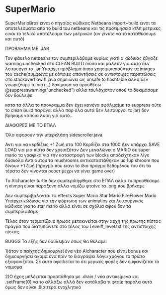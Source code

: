 SuperMario
==========
SuperMarioBros ειναι ο πηγαίος κώδικας
Netbeans import+build ειναι τα αποτελεσματα απο το build tou netbeans και τις προτιμησεισ κτλπ
μετρικες ειναι το τελικό αποτέλεσμα των μετρικών (αν γίνετε να το καταθέσουμε και αυτό)


  ΠΡΟΒΛΗΜΑ ΜΕ .JAR
  
Τον φάκελο netbeans τον συμπεριλάβαμε κυρίως γιατί ο κώδικας έβγαζε warning:unchecked στο CLEAN BUILD mono
και μάλλον για αυτό δεν λειτουργέι το .jar
Υπαρχει πρόβλημα όπου χρησιμοποιούνταν τα images του cache(συμφωνα με κάποιες απαντήσεις σε αντιστοιχες περιπτώσεις 
στο stackoverflow h java σημειώνει ως unsafe to hashtable αλλα δεν γνωριζουμε το γιατί..) 
δοκίμασα να προσθέσω @suppresswarning("unchecked") αλλα τουλάχιστον οπού το δοκιμάσαμε δεν δούλεψε

κατα τα άλλα το προγραμμα δεν έχει κανένα σφάλμα(με τα suppress ούτε το clean build παράγει αλλά παρ όλα αυτά δεν
λειτουργεί το jar) δεν βρήκαμε κάποια λύση για αυτό..


 
  ΔΙΑΦΟΡΕΣ ΜΕ ΤΟ ΕΠΑΛ
  
  Όλα αφορούν την υπερκλάση sidescroller.java
  
  Αντι για να κερδίζεις +1 Zωή στα 100 Κερδίζει στα 1000
  Δεν υπάρχει SAVE LOAD για μια πίστα δεν χρειαζόταν
  Δεν μεγαλώνει ο MARIO σε super mario τα γραφικά για την καταστροφή των blocks αποδείχτηκαν λίγο δύσκολα
  Αντι αυτού τα mushrooms αντικαταστάθηκαν με 1up shroom που δίνουν +1 ζωή (πραγμα που ειανι το ίδιο πραγμα δεδομένου
  του ότι τα τέρατα δεν γίνονται ρεσετ μεχρι να γίνει game over)
  
  Το ΑΙcharacter turtle δεν συμπεριλήφθηκε στο ΕΠΑΛ αλλα το προσθέσαμε
  η κίνηση είναι παράξενη αλλα νομίζω φταίνε τα .png που βρήκαμε
  
  Δεν συμπεριβάλονται τα effects
  Super Mario
  Star Mario
  FireFlower Mario
  Υπάρχει κώδικας για την φόρτωση των animatios και λειτουργικός
  κώδικας για το star mario αλλά είναι σε σχόλια αφού δεν τα συμπεριλάβαμε
  
  Τέλος όταν τερματίζει ο ήρωας μετακινείται στην αρχή της πρώτης πίστας
  πράγμα που διατυπώνετε στο τέλος  του  Level#_level.txt της αντίστοιχης 
  πίστας
  
  BUGGS
  Τα εξής δεν δούλεψαν όπως θα θέλαμε:
 
 1)όταν ο παίχτης δημιουργεί ένα νέο AIcharacter που είναι bonus και δημιουργήσει ακόμα ένα 
  πρίν το διαγράψει λόγω χρόνου το πρώτο εξαφανιζέται.
  Σε αυτό οφείλεται  το ότι μερικές φορές δεν εμφανίζεται το νομισμα
  
  2)Ο ήχος μπλέκεται προσπάθησα με .drain / νέα αντικείμενα και .setFrame[0] να το αλλάξω αλλά δεν κατάλαβα τι φταίε
   παρόλα αυτά όμως δεν είναι ιδιαίτερα ενοχλητικό
